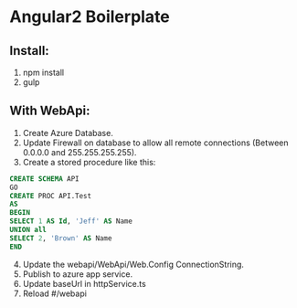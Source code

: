 # Angular2 Boilerplate

## Install:
  1. npm install
  2. gulp

## With WebApi:
  1. Create Azure Database.
  2. Update Firewall on database to allow all remote connections (Between 0.0.0.0
   and 255.255.255.255).
  3. Create a stored procedure like this:
```sql
CREATE SCHEMA API
GO
CREATE PROC API.Test
AS
BEGIN
SELECT 1 AS Id, 'Jeff' AS Name
UNION all
SELECT 2, 'Brown' AS Name
END
```
  4. Update the webapi/WebApi/Web.Config ConnectionString.
  5. Publish to azure app service.
  6. Update baseUrl in httpService.ts
  7. Reload #/webapi
